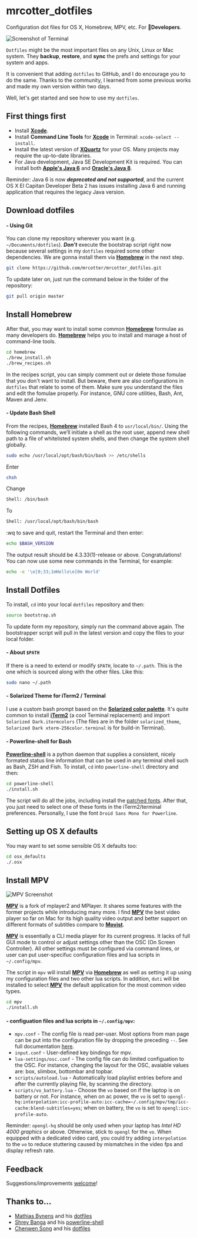 # mrcotter_dotfiles
Configuration dot files for OS X, Homebrew, MPV, etc. For :baby_bottle:**Developers**.

![Screenshot of Terminal](http://i.imgur.com/UZhJURm.png)

`Dotfiles` might be the most important files on any Unix, Linux or Mac system. They **backup**, **restore**, and **sync** the prefs and settings for your system and apps.

It is convenient that adding `dotfiles` to GitHub, and I do encourage you to do the same. Thanks to the community, I learned from some previous works and made my own version within two days.

Well, let's get started and see how to use my `dotfiles`.

## First things first

* Install **[Xcode](https://itunes.apple.com/au/app/xcode/id497799835?mt=12)**.
* Install **Command Line Tools** for **[Xcode](https://itunes.apple.com/au/app/xcode/id497799835?mt=12)** in Terminal: `xcode-select --install`.
* Install the latest version of **[XQuartz](https://xquartz.macosforge.org)** for your OS. Many projects may require the up-to-date libraries.
* For Java development, Java SE Development Kit is required. You can install both **[Apple's Java 6](https://support.apple.com/kb/DL1572)** and **[Oracle's Java 8](http://www.oracle.com/technetwork/java/javase/downloads/jdk8-downloads-2133151.html)**.

Reminder: Java 6 is now **_deprecated and not supported_**, and the current OS X El Capitan Developer Beta 2 has issues installing Java 6 and running application that requires the legacy Java version.

## Download dotfiles

#### - Using Git

You can clone my repository wherever you want (e.g. `~/Documents/dotfiles`). **_Don't_** execute the bootstrap script right now because several settings in my `dotfiles` required some other dependencies. We are gonna install them via **[Homebrew](http://brew.sh/)** in the next step.

```bash
git clone https://github.com/mrcotter/mrcotter_dotfiles.git
```

To update later on, just run the command below in the folder of the repository:

```bash
git pull origin master
```

## Install Homebrew

After that, you may want to install some common **[Homebrew](http://brew.sh/)** formulae as many developers do. **[Homebrew](http://brew.sh/)** helps you to install and manage a host of command-line tools.

```bash
cd homebrew
./brew_install.sh
./brew_recipes.sh
```

In the recipes script, you can simply comment out or delete those fomulae that you don't want to install. But beware, there are also configurations in `dotfiles` that relate to some of them. Make sure you understand the files and edit the fomulae properly. For instance, GNU core utilities, Bash, Ant, Maven and Jenv.

#### - Update Bash Shell

From the recipes, **[Homebrew](http://brew.sh/)** installed Bash 4 to `usr/local/bin/`. Using the following commands, we’ll initiate a shell as the root user, append new shell path to a file of whitelisted system shells, and then change the system shell globally.

```bash
sudo echo /usr/local/opt/bash/bin/bash >> /etc/shells
```

Enter

```bash
chsh
```

Change

```bash
Shell: /bin/bash
```

To

```bash
Shell: /usr/local/opt/bash/bin/bash
```

:wq to save and quit, restart the Terminal and then enter:

```bash
echo $BASH_VERSION
```

The output result should be 4.3.33(1)-release or above. Congratulations! You can now use some new commands in the Terminal, for example:

```bash
echo -e '\e[0;33;1mHello\e[0m World'
```

## Install Dotfiles

To install, `cd` into your local `dotfiles` repository and then:

```bash
source bootstrap.sh
```

To update form my repository, simply run the command above again. The bootstrapper script will pull in the latest version and copy the files to your local folder.

#### - About `$PATH`

If there is a need to extend or modify `$PATH`, locate to `~/.path`. This is the one which is sourced along with the other files. Like this:

```bash
sudo nano ~/.path
```

#### - Solarized Theme for iTerm2 / Terminal

I use a custom bash prompt based on the **[Solarized color palette](http://ethanschoonover.com/solarized)**. It's quite common to install **[iTerm2](https://www.iterm2.com/)** (a cool Terminal replacement) and import `Solarized Dark.itermcolors` (The files are in the folder `solarized_theme`, `Solarized Dark xterm-256color.terminal` is for build-in Terminal).

#### - Powerline-shell for Bash

**[Powerline-shell](https://github.com/milkbikis/powerline-shell)** is a python daemon that supplies a consistent, nicely formated status line information that can be used in any terminal shell such as Bash, ZSH and Fish. To install, `cd` into `powerline-shell` directory and then:

```bash
cd powerline-shell
./install.sh
```

The script will do all the jobs, including install the [patched fonts](https://github.com/powerline/fonts). After that, you just need to select one of these fonts in the iTerm2/terminal preferences. Personally, I use the font `Droid Sans Mono for Powerline`.

## Setting up OS X defaults

You may want to set some sensible OS X defaults too:

```bash
cd osx_defaults
./.osx
```

## Install MPV

![MPV Screenshot](http://i.imgur.com/2h7un5l.jpg)

**[MPV](http://mpv.io)** is a fork of mplayer2 and MPlayer. It shares some features with the former projects while introducing many more. I find **[MPV](http://mpv.io)** the best video player so far on Mac for its high quality video output and better support on different formats of subtitles compare to **[Movist](https://itunes.apple.com/au/app/movist/id461788075?mt=12)**.

**[MPV](http://mpv.io)** is essentially a CLI media player for its current progress. It lacks of full GUI mode to control or adjust settings other than the OSC (On Screen Controller). All other settings must be configured via command lines, or user can put user-specifuc configuration files and lua scripts in `~/.config/mpv`.

The script in `mpv` will install **[MPV](http://mpv.io)** via **[Homebrew](http://brew.sh/)** as well as setting it up using my configuration files and two other lua scripts. In addition, `duti` will be installed to select **[MPV](http://mpv.io)** the default application for the most common video types.

```bash
cd mpv
./install.sh
```

#### - configuation files and lua scripts in `~/.config/mpv`:

* `mpv.conf` - The config file is read per-user. Most options from man page can be put into the configuration file by dropping the preceding `--`. See full documentation [here](http://mpv.io/manual/stable/).
* `input.conf` - User-defined key bindings for mpv.
* `lua-settings/osc.conf` - The config file can do limited configuation to the OSC. For instance, changing the layout for the OSC, avaiable values are: box, slimbox, bottombar and topbar.
* `scripts/autoload.lua` - Automatically load playlist entries before and after the currently playing file, by scanning the directory.
* `scripts/vo_battery.lua` - Choose the `vo` based on if the laptop is on battery or not. For instance, when on ac power, the `vo` is set to `opengl-hq:interpolation:icc-profile-auto:icc-cache=~/.config/mpv/tmp/icc-cache:blend-subtitles=yes`; when on battery, the `vo` is set to `opengl:icc-profile-auto`.

Reminder: `opengl-hq` should be only used when your laptop has *Intel HD 4000 graphics* or above. Otherwise, stick to `opengl` for the `vo`. When equipped with a dedicated video card, you could try adding `interpolation` to the `vo` to reduce stuttering caused by mismatches in the video fps and display refresh rate.

## Feedback

Suggestions/improvements
[welcome](https://github.com/mrcotter/mrcotter_dotfiles/issues)!

## Thanks to…

* [Mathias Bynens](https://mathiasbynens.be/) and his [dotfiles](https://github.com/mathiasbynens/dotfiles)
* [Shrey Banga](https://github.com/milkbikis) and his [powerline-shell](https://github.com/milkbikis/powerline-shell)
* [Chenwen Song](https://songchenwen.github.io) and his [dotfiles](https://github.com/songchenwen/dotfiles)

